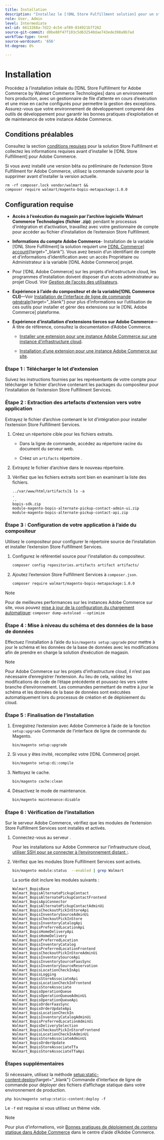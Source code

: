 ```yaml
---
title: Installation
description: "Installez le [!DNL Store Fulfillment solution] pour un storefront Adobe Commerce utilisant Composer pour PHP."
role: User, Admin
level: Intermediate
exl-id: 6613268a-7d22-4c54-af89-834921b7f262
source-git-commit: d8be88f47f103c5d632540dae743ede398a9b7ad
workflow-type: tm+mt
source-wordcount: '656'
ht-degree: 0%

---
```



# Installation

Procédez à l’installation initiale du [!DNL Store Fulfillment for Adobe Commerce by Walmart Commerce Technologies] dans un environnement hors production, avec un gestionnaire de file d’attente en cours d’exécution et une mise en cache configurés pour permettre la gestion des exceptions. Assurez-vous que votre environnement de développement comprend des outils de développement pour garantir les bonnes pratiques d’exploitation et de maintenance de votre instance Adobe Commerce.

## Conditions préalables

Consultez la section [conditions requises](solution-requirements.md) pour la solution Store Fulfillment et collectez les informations requises avant d’installer le [!DNL Store Fulfillment] pour Adobe Commerce.

Si vous avez installé une version bêta ou préliminaire de l’extension Store Fulfillment for Adobe Commerce, utilisez la commande suivante pour la supprimer avant d’installer la version actuelle.

```terminal
rm -rf composer.lock vendor/walmart &&
composer require walmart/magento-bopis-metapackage:1.0.0
```

## Configuration requise

- **Accès à l’exécution du magasin par l’archive logicielle Walmart Commerce Technologies (fichier .zip)**: pendant le processus d’intégration et d’activation, travaillez avec votre gestionnaire de compte pour accéder au fichier d’installation de l’extension Store Fulfillment.

- **Informations du compte Adobe Commerce**- Installation de la variable [!DNL Store Fulfillment] la solution requiert une [[!DNL Commerce] account](https://docs.magento.com/user-guide/magento/magento-account.html){target="_blank"}. Vous avez besoin d’un identifiant de compte et d’informations d’identification avec un accès Propriétaire ou Administrateur à la variable [!DNL Adobe Commerce] projet.

- Pour [!DNL Adobe Commerce] sur les projets d’infrastructure cloud, les programmes d’installation doivent disposer d’un accès administrateur au projet Cloud. Voir [Gestion de l’accès des utilisateurs](https://devdocs.magento.com/cloud/project/user-admin.html).

- **Expérience à l’aide du compositeur et de la variable[!DNL Commerce CLI]**—Voir [Installation de l’interface de ligne de commande générale](https://devdocs.magento.com/extensions/install/){target="_blank"} pour plus d’informations sur l’utilisation de ces outils pour installer et gérer des extensions sur le [!DNL Adobe Commerce] plateforme.

- **Expérience d’installation d’extensions tierces sur Adobe Commerce**—À titre de référence, consultez la documentation d’Adobe Commerce.

   - [Installer une extension pour une instance Adobe Commerce sur une instance d’infrastructure cloud](https://devdocs.magento.com/cloud/howtos/install-components.html#install-an-extension).

   - [Installation d’une extension pour une instance Adobe Commerce sur site](https://devdocs.magento.com/extensions/install/).

### Étape 1 : Télécharger le lot d’extension

Suivez les instructions fournies par les représentants de votre compte pour télécharger le fichier d’archive contenant les packages du compositeur pour l’installation de l’extension Store Fulfillment Services.

### Étape 2 : Extraction des artefacts d’extension vers votre application

Extrayez le fichier d’archive contenant le lot d’intégration pour installer l’extension Store Fulfillment Services.

1. Créez un répertoire cible pour les fichiers extraits.

   - Dans la ligne de commande, accédez au répertoire racine du document du serveur web.

   - Créez un `artifacts` répertoire .

1. Extrayez le fichier d’archive dans le nouveau répertoire.

1. Vérifiez que les fichiers extraits sont bien en examinant la liste des fichiers.

   ```
   ../var/www/html/artifacts]$ ls -a
   .
   ..
   bopis-sdk.zip
   module-magento-bopis-alternate-pickup-contact-admin-ui.zip
   module-magento-bopis-alternate-pickup-contact-api.zip
   ```

### Étape 3 : Configuration de votre application à l’aide du compositeur

Utilisez le compositeur pour configurer le répertoire source de l’installation et installer l’extension Store Fulfillment Services.

1. Configurez le référentiel source pour l’installation du compositeur.

   ```bash
   composer config repositories.artifacts artifact artifacts/
   ```

1. Ajoutez l’extension Store Fulfillment Services à `composer.json`.

   ```bash
   composer require walmart/magento-bopis-metapackage:1.0.0
   ```

>[!NOTE]
>
>Pour de meilleures performances sur les instances Adobe Commerce sur site, vous pouvez [mise à jour de la configuration du chargement automatique](https://experienceleague.adobe.com/docs/commerce-operations/performance-best-practices/deployment-flow.html#update-the-autoloader): `composer dump-autoload --optimize`

### Étape 4 : Mise à niveau du schéma et des données de la base de données

Effectuez l’installation à l’aide du `bin/magento setup:upgrade` pour mettre à jour le schéma et les données de la base de données avec les modifications afin de prendre en charge la solution d’exécution de magasin.

>[!NOTE]
>
>Pour Adobe Commerce sur les projets d’infrastructure cloud, il n’est pas nécessaire d’enregistrer l’extension. Au lieu de cela, validez les modifications de code de l’étape précédente et poussez-les vers votre branche d’environnement. Les commandes permettant de mettre à jour le schéma et les données de la base de données sont exécutées automatiquement lors du processus de création et de déploiement du cloud.

### Étape 5 : Finalisation de l’installation

1. Enregistrez l’extension avec Adobe Commerce à l’aide de la fonction `setup:upgrade` Commande de l’interface de ligne de commande du Magento.

   ```terminal
   bin/magento setup:upgrade
   ```

1. Si vous y êtes invité, recompilez votre [!DNL Commerce] projet.

   ```bash
   bin/magento setup:di:compile
   ```

1. Nettoyez le cache.

   ```bash
   bin/magento cache:clean
   ```

1. Désactivez le mode de maintenance.

   ```bash
   bin/magento maintenance:disable
   ```

### Étape 6 : Vérification de l’installation

Sur le serveur Adobe Commerce, vérifiez que les modules de l’extension Store Fulfillment Services sont installés et activés.

1. Connectez-vous au serveur .

   Pour les installations sur Adobe Commerce sur l’infrastructure cloud, [utiliser SSH pour se connecter à l’environnement distant ;](https://devdocs.magento.com/cloud/env/environments-ssh.html#ssh).

1. Vérifiez que les modules Store Fulfillment Services sont activés.

   ```bash
   bin/magento module:status  --enabled | grep Walmart
   ```

   La sortie doit inclure les modules suivants :

   ```
   Walmart_BopisBase
   Walmart_BopisAlternatePickupContact
   Walmart_BopisAlternatePickupContactFrontend
   Walmart_BopisApiConnector
   Walmart_BopisAlternatePickupContactAdminUi
   Walmart_BopisCheckoutPickInStoreApi
   Walmart_BopisInventorySourceAdminUi
   Walmart_BopisCheckoutPickInStore
   Walmart_BopisInventoryCatalogApi
   Walmart_BopisPreferredLocationApi
   Walmart_BopisHomeDeliveryApi
   Walmart_BopisHomeDelivery
   Walmart_BopisPreferredLocation
   Walmart_BopisInventoryCatalog
   Walmart_BopisPreferredLocationFrontend
   Walmart_BopisCheckoutPickInStoreAdminUi
   Walmart_BopisInventorySourceApi
   Walmart_BopisInventorySourceFaasSync
   Walmart_BopisInventorySourceReservation
   Walmart_BopisLocationCheckInApi
   Walmart_BopisLogging
   Walmart_BopisStoreAssociateApi
   Walmart_BopisLocationCheckInFrontend
   Walmart_BopisStoreAssociate
   Walmart_BopisOperationQueue
   Walmart_BopisOperationQueueAdminUi
   Walmart_BopisOperationQueueApi
   Walmart_BopisOrderFaasSync
   Walmart_BopisOrderUpdateApi
   Walmart_BopisLocationCheckIn
   Walmart_BopisInventoryCatalogAdminUi
   Walmart_BopisPreferredLocationAdminUi
   Walmart_BopisDeliverySelection
   Walmart_BopisCheckoutPickInStoreFrontend
   Walmart_BopisLocationCheckInAdminUi
   Walmart_BopisStoreAssociateAdminUi
   Walmart_BopisOrderUpdate
   Walmart_BopisStoreAssociateTfa
   Walmart_BopisStoreAssociateTfaApi
   ```

### Étapes supplémentaires

Si nécessaire, utilisez la méthode [setup:static-content:deploy](https://experienceleague.adobe.com/docs/commerce-operations/reference/commerce-on-premises.html){target="_blank"} Commande d’interface de ligne de commande pour déployer des fichiers d’affichage statique dans votre environnement de production.

```terminal
php bin/magento setup:static-content:deploy -f
```

Le `-f` est requise si vous utilisez un thème vide.

>[!NOTE]
>
>Pour plus d’informations, voir [Bonnes pratiques de déploiement de contenu statique dans Adobe Commerce](https://experienceleague.adobe.com/docs/commerce-operations/implementation-playbook/best-practices/development/static-content-deployment.html) dans le centre d’aide d’Adobe Commerce.
